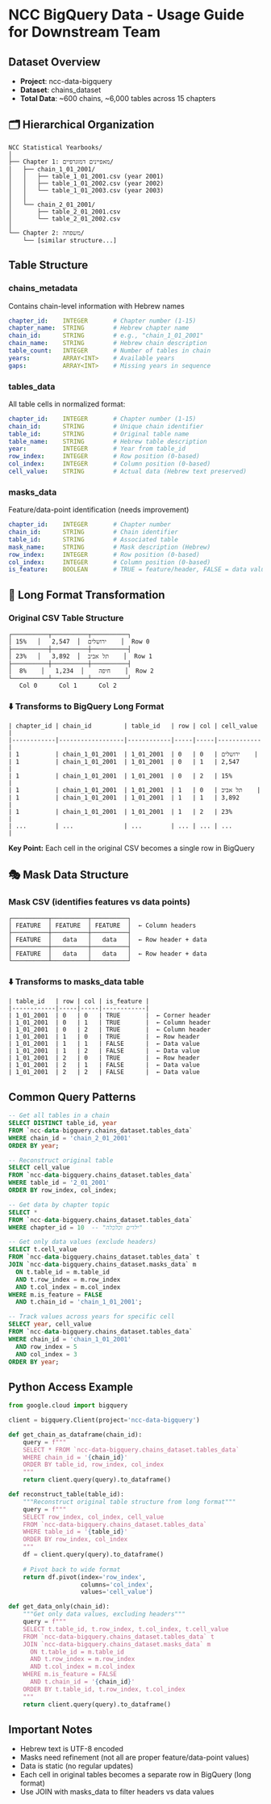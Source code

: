 # NCC BigQuery Data - Usage Guide for Downstream Team

## Dataset Overview
- **Project**: ncc-data-bigquery
- **Dataset**: chains_dataset
- **Total Data**: ~600 chains, ~6,000 tables across 15 chapters

## 🗂️ Hierarchical Organization
```
NCC Statistical Yearbooks/
│
├── Chapter 1: מאפיינים דמוגרפיים/
│   ├── chain_1_01_2001/
│   │   ├── table_1_01_2001.csv (year 2001)
│   │   ├── table_1_01_2002.csv (year 2002)
│   │   └── table_1_01_2003.csv (year 2003)
│   │
│   └── chain_2_01_2001/
│       ├── table_2_01_2001.csv
│       └── table_2_01_2002.csv
│
└── Chapter 2: משפחה/
    └── [similar structure...]
```

## Table Structure

### chains_metadata
Contains chain-level information with Hebrew names
```yaml
chapter_id:    INTEGER       # Chapter number (1-15)
chapter_name:  STRING        # Hebrew chapter name
chain_id:      STRING        # e.g., "chain_1_01_2001"
chain_name:    STRING        # Hebrew chain description  
table_count:   INTEGER       # Number of tables in chain
years:         ARRAY<INT>    # Available years
gaps:          ARRAY<INT>    # Missing years in sequence
```

### tables_data
All table cells in normalized format:
```yaml
chapter_id:    INTEGER       # Chapter number (1-15)
chain_id:      STRING        # Unique chain identifier
table_id:      STRING        # Original table name
table_name:    STRING        # Hebrew table description
year:          INTEGER       # Year from table_id
row_index:     INTEGER       # Row position (0-based)
col_index:     INTEGER       # Column position (0-based)
cell_value:    STRING        # Actual data (Hebrew text preserved)
```

### masks_data
Feature/data-point identification (needs improvement)
```yaml
chapter_id:    INTEGER       # Chapter number
chain_id:      STRING        # Chain identifier
table_id:      STRING        # Associated table
mask_name:     STRING        # Mask description (Hebrew)
row_index:     INTEGER       # Row position (0-based)
col_index:     INTEGER       # Column position (0-based)
is_feature:    BOOLEAN       # TRUE = feature/header, FALSE = data value
```

## 🔄 Long Format Transformation

### Original CSV Table Structure
```
┌──────────┬──────────┬──────────┐
│ ירושלים  │  2,547   │   15%    │  Row 0
├──────────┼──────────┼──────────┤
│ תל אביב  │  3,892   │   23%    │  Row 1
├──────────┼──────────┼──────────┤
│  חיפה    │  1,234   │    8%    │  Row 2
└──────────┴──────────┴──────────┘
   Col 0      Col 1      Col 2
```

### ⬇️ Transforms to BigQuery Long Format

```
| chapter_id | chain_id         | table_id   | row | col | cell_value |
|------------|------------------|------------|-----|-----|------------|
| 1          | chain_1_01_2001  | 1_01_2001  | 0   | 0   | ירושלים    |
| 1          | chain_1_01_2001  | 1_01_2001  | 0   | 1   | 2,547      |
| 1          | chain_1_01_2001  | 1_01_2001  | 0   | 2   | 15%        |
| 1          | chain_1_01_2001  | 1_01_2001  | 1   | 0   | תל אביב    |
| 1          | chain_1_01_2001  | 1_01_2001  | 1   | 1   | 3,892      |
| 1          | chain_1_01_2001  | 1_01_2001  | 1   | 2   | 23%        |
| ...        | ...              | ...        | ... | ... | ...        |
```

**Key Point:** Each cell in the original CSV becomes a single row in BigQuery

## 🎭 Mask Data Structure

### Mask CSV (identifies features vs data points)
```
┌──────────┬──────────┬──────────┐
│ FEATURE  │ FEATURE  │ FEATURE  │  ← Column headers
├──────────┼──────────┼──────────┤
│ FEATURE  │   data   │   data   │  ← Row header + data
├──────────┼──────────┼──────────┤
│ FEATURE  │   data   │   data   │  ← Row header + data
└──────────┴──────────┴──────────┘
```

### ⬇️ Transforms to masks_data table

```
| table_id   | row | col | is_feature |
|------------|-----|-----|------------|
| 1_01_2001  | 0   | 0   | TRUE       |  ← Corner header
| 1_01_2001  | 0   | 1   | TRUE       |  ← Column header
| 1_01_2001  | 0   | 2   | TRUE       |  ← Column header
| 1_01_2001  | 1   | 0   | TRUE       |  ← Row header
| 1_01_2001  | 1   | 1   | FALSE      |  ← Data value
| 1_01_2001  | 1   | 2   | FALSE      |  ← Data value
| 1_01_2001  | 2   | 0   | TRUE       |  ← Row header
| 1_01_2001  | 2   | 1   | FALSE      |  ← Data value
| 1_01_2001  | 2   | 2   | FALSE      |  ← Data value
```

## Common Query Patterns

```sql
-- Get all tables in a chain
SELECT DISTINCT table_id, year 
FROM `ncc-data-bigquery.chains_dataset.tables_data`
WHERE chain_id = 'chain_2_01_2001'
ORDER BY year;

-- Reconstruct original table
SELECT cell_value
FROM `ncc-data-bigquery.chains_dataset.tables_data`
WHERE table_id = '2_01_2001'
ORDER BY row_index, col_index;

-- Get data by chapter topic
SELECT * 
FROM `ncc-data-bigquery.chains_dataset.tables_data`
WHERE chapter_id = 10  -- "ילדים וכלכלה"

-- Get only data values (exclude headers)
SELECT t.cell_value
FROM `ncc-data-bigquery.chains_dataset.tables_data` t
JOIN `ncc-data-bigquery.chains_dataset.masks_data` m
  ON t.table_id = m.table_id 
  AND t.row_index = m.row_index 
  AND t.col_index = m.col_index
WHERE m.is_feature = FALSE
  AND t.chain_id = 'chain_1_01_2001';

-- Track values across years for specific cell
SELECT year, cell_value
FROM `ncc-data-bigquery.chains_dataset.tables_data`
WHERE chain_id = 'chain_1_01_2001'
  AND row_index = 5 
  AND col_index = 3
ORDER BY year;
```

## Python Access Example

```python
from google.cloud import bigquery

client = bigquery.Client(project='ncc-data-bigquery')

def get_chain_as_dataframe(chain_id):
    query = f"""
    SELECT * FROM `ncc-data-bigquery.chains_dataset.tables_data`
    WHERE chain_id = '{chain_id}'
    ORDER BY table_id, row_index, col_index
    """
    return client.query(query).to_dataframe()

def reconstruct_table(table_id):
    """Reconstruct original table structure from long format"""
    query = f"""
    SELECT row_index, col_index, cell_value
    FROM `ncc-data-bigquery.chains_dataset.tables_data`
    WHERE table_id = '{table_id}'
    ORDER BY row_index, col_index
    """
    df = client.query(query).to_dataframe()
    
    # Pivot back to wide format
    return df.pivot(index='row_index', 
                    columns='col_index', 
                    values='cell_value')

def get_data_only(chain_id):
    """Get only data values, excluding headers"""
    query = f"""
    SELECT t.table_id, t.row_index, t.col_index, t.cell_value
    FROM `ncc-data-bigquery.chains_dataset.tables_data` t
    JOIN `ncc-data-bigquery.chains_dataset.masks_data` m
      ON t.table_id = m.table_id 
      AND t.row_index = m.row_index 
      AND t.col_index = m.col_index
    WHERE m.is_feature = FALSE
      AND t.chain_id = '{chain_id}'
    ORDER BY t.table_id, t.row_index, t.col_index
    """
    return client.query(query).to_dataframe()
```

## Important Notes
- Hebrew text is UTF-8 encoded
- Masks need refinement (not all are proper feature/data-point values)
- Data is static (no regular updates)
- Each cell in original tables becomes a separate row in BigQuery (long format)
- Use JOIN with masks_data to filter headers vs data values